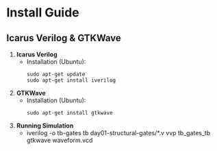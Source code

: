 # Install Guide

## Icarus Verilog & GTKWave

1. **Icarus Verilog**  
   - Installation (Ubuntu):  
     ```
     sudo apt-get update
     sudo apt-get install iverilog
     ```
2. **GTKWave**  
   - Installation (Ubuntu):  
     ```
     sudo apt-get install gtkwave
     ```
3. **Running Simulation**  
   - iverilog -o tb-gates tb day01-structural-gates/*.v
     vvp tb_gates_tb
     gtkwave waveform.vcd
